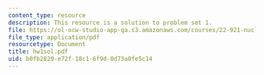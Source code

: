 ```yaml
---
content_type: resource
description: This resource is a solution to problem set 1.
file: https://ol-ocw-studio-app-qa.s3.amazonaws.com/courses/22-921-nuclear-power-plant-dynamics-and-control-january-iap-2006/b0fb2829e72f18c16f9d0d73a0fe5c14_hw1sol.pdf
file_type: application/pdf
resourcetype: Document
title: hw1sol.pdf
uid: b0fb2829-e72f-18c1-6f9d-0d73a0fe5c14
---
```

